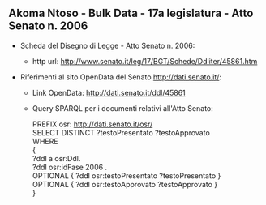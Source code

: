 ## Akoma Ntoso - Bulk Data - 17a legislatura - Atto Senato n. 2006 ##

* Scheda del Disegno di Legge - Atto Senato n. 2006:
	* http url: http://www.senato.it/leg/17/BGT/Schede/Ddliter/45861.htm

* Riferimenti al sito OpenData del Senato http://dati.senato.it/:
	* Link OpenData: http://dati.senato.it/ddl/45861
	* Query SPARQL per i documenti relativi all'Atto Senato:

        PREFIX osr: <http://dati.senato.it/osr/>  
		SELECT DISTINCT ?testoPresentato ?testoApprovato  
		WHERE  
		{  
		    ?ddl a osr:Ddl.  
		    ?ddl osr:idFase 2006 .  
		    OPTIONAL { ?ddl osr:testoPresentato ?testoPresentato }  
		    OPTIONAL { ?ddl osr:testoApprovato ?testoApprovato }  
		}
		